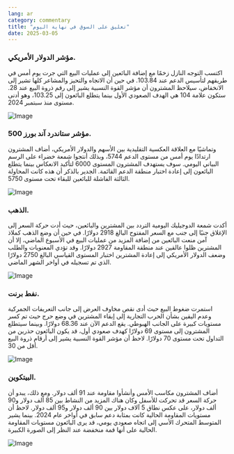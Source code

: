 ```yaml
---
lang: ar
category: commentary
title: "تعليق على السوق في نهاية اليوم"
date: 2025-03-05
---
```


### مؤشر الدولار الأمريكي.

اكتسب التوجه النازل زخمًا مع إضافة البائعين إلى عمليات البيع التي جرت يوم أمس في طريقهم لتأسيس الدعم عند 103.84. في حين أن الاتجاه والتحيز والمشاعر كلها تشير إلى الانخفاض، سيلاحظ المشترون أن مؤشر القوة النسبية يشير إلى رقم ذروة البيع عند 28. ستكون علامة 104 هي الهدف الصعودي الأول بينما يتطلع البائعون إلى 103.25، وهو أدنى مستوى منذ سبتمبر 2024.

![Image](https://markleighedu.github.io/img/Mar-2025/05-Mar-2025/usdindex.jpg)

### مؤشر ستاندرد آند بورز 500.

وتماشيًا مع العلاقة العكسية التقليدية بين الأسهم والدولار الأمريكي، أضاف المشترون ارتدادًا يوم أمس من مستوى الدعم 5744، وبذلك أنتجوا شمعة خضراء على الرسم البياني اليومي. سوف يستهدف المشترون المستوى 6000 لتأكيد الانعكاس بينما يتطلع البائعون إلى إعادة اختبار منطقة الدعم القائمة. الجدير بالذكر أن هذه كانت المحاولة الثالثة الفاشلة للبائعين للبقاء تحت مستوى 5750.

![Image](https://markleighedu.github.io/img/Mar-2025/05-Mar-2025/sp500.jpg)

### الذهب.

أكدت شمعة الدوجيليك اليومية التردد بين المشترين والبائعين، حيث أدت حركة السعر إلى الإغلاق جنبًا إلى جنب مع السعر المفتوح البالغ 2918 دولارًا. في حين أن وضع الذهب كملاذ آمن منعت البائعين من إضافة المزيد من عمليات البيع في الأسبوع الماضي، إلا أن المشترين ظلوا عالقين عند منطقة المقاومة 2927 دولارًا. وقد تؤدي المعنويات والطلب وضعف الدولار الأمريكي إلى إعادة المشترين اختبار المستوى القياسي البالغ 2750 دولارًا الذي تم تسجيله في أواخر الشهر الماضي.

![Image](https://markleighedu.github.io/img/Mar-2025/05-Mar-2025/gold.jpg)

### نفط برنت.

استمرت ضغوط البيع حيث أدى نقص مخاوف العرض إلى جانب التعريفات الجمركية وعدم اليقين بشأن الحرب التجارية إلى إبقاء المشترين في وضع حرج حيث تم كسر مستويات كبيرة على الجانب الهبوطي. يقع الدعم الآن عند 68.36 دولارًا. وبينما سيتطلع المشترون إلى مستوى 69 دولارًا كهدف صعودي أول، قد يكون البائعون حذرين من التداول تحت مستوى 70 دولارًا. لاحظ أن مؤشر القوة النسبية يشير إلى أرقام ذروة البيع أقل من 30.

![Image](https://markleighedu.github.io/img/Mar-2025/05-Mar-2025/brentoil.jpg)

### البيتكوين.

أضاف المشترون مكاسب الأمس وأنشأوا مقاومة عند 91 ألف دولار. ومع ذلك، يبدو أن حركة السعر قد تحركت للأسفل وكان هناك المزيد من النشاط بين 85 ألف دولار و90 ألف دولار، على عكس نطاق 5 آلاف دولار بين 90 ألف دولار و95 ألف دولار. لاحظ أن مستويات المقاومة الحالية كانت بمثابة دعم سابق في أواخر عام 2024. بينما يشير المتوسط ​​المتحرك الأسي إلى اتجاه صعودي يومي، قد يرى البائعون مستويات المقاومة الحالية على أنها قمة منخفضة عند النظر إلى الصورة الكبيرة.

![Image](https://markleighedu.github.io/img/Mar-2025/05-Mar-2025/bitcoin.jpg)

